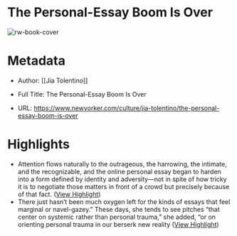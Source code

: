 # The Personal-Essay Boom Is Over

![rw-book-cover](https://media.newyorker.com/photos/591c9c41a885d230de44f837/16:9/w_1280,c_limit/Tolentino-The-Personal-Essay-Boom-Is-Over.jpg)

# Metadata
- Author: [[Jia Tolentino]]
- Full Title: The Personal-Essay Boom Is Over

- URL: https://www.newyorker.com/culture/jia-tolentino/the-personal-essay-boom-is-over

# Highlights
- Attention flows naturally to the outrageous, the harrowing, the intimate, and the recognizable, and the online personal essay began to harden into a form defined by identity and adversity—not in spite of how tricky it is to negotiate those matters in front of a crowd but precisely because of that fact. ([View Highlight](https://read.readwise.io/read/01hhdbh77k96zn1g9jqsz03j1p))
- There just hasn’t been much oxygen left for the kinds of essays that feel marginal or navel-gazey.” These days, she tends to see pitches “that center on systemic rather than personal trauma,” she added, “or on orienting personal trauma in our berserk new reality ([View Highlight](https://read.readwise.io/read/01hhdbnzc7re0rdhctr974qbem))
